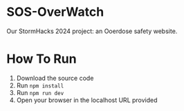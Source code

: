 # SOS-OverWatch

Our StormHacks 2024 project: an Ooerdose safety website.

# How To Run

1. Download the source code
2. Run `npm install`
3. Run `npm run dev`
4. Open your browser in the localhost URL provided
